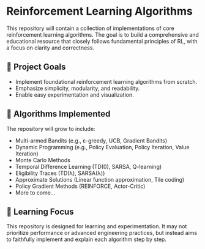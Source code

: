 # Reinforcement Learning Algorithms

This repository will contain a collection of implementations of core reinforcement learning algorithms. The goal is to build a comprehensive and educational resource that closely follows fundamental principles of RL, with a focus on clarity and correctness.

## 📌 Project Goals

- Implement foundational reinforcement learning algorithms from scratch.
- Emphasize simplicity, modularity, and readability.
- Enable easy experimentation and visualization.

## 🚀 Algorithms Implemented

The repository will grow to include:

- Multi-armed Bandits (e.g., ε-greedy, UCB, Gradient Bandits)
- Dynamic Programming (e.g., Policy Evaluation, Policy Iteration, Value Iteration)
- Monte Carlo Methods
- Temporal Difference Learning (TD(0), SARSA, Q-learning)
- Eligibility Traces (TD(λ), SARSA(λ))
- Approximate Solutions (Linear function approximation, Tile coding)
- Policy Gradient Methods (REINFORCE, Actor-Critic)
- More to come...

## 🧠 Learning Focus

This repository is designed for learning and experimentation. It may not prioritize performance or advanced engineering practices, but instead aims to faithfully implement and explain each algorithm step by step.

